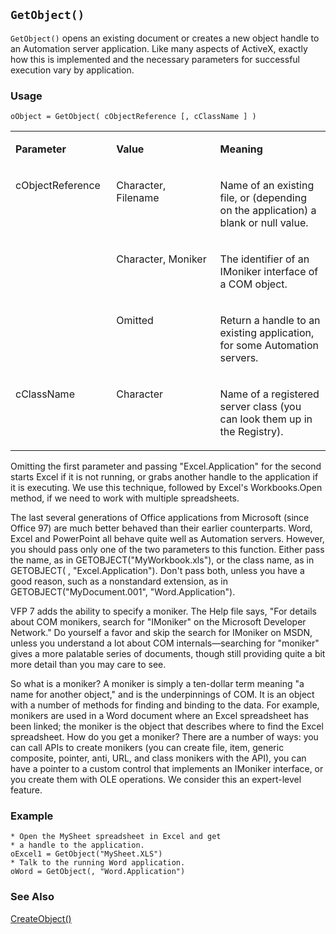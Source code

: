 ## `GetObject()`

`GetObject()` opens an existing document or creates a new object handle to an Automation server application. Like many aspects of ActiveX, exactly how this is implemented and the necessary parameters for successful execution vary by application.

### Usage

```foxpro
oObject = GetObject( cObjectReference [, cClassName ] )
```
<table>
<tr>
  <td width="32%" valign="top">
  <p><b>Parameter</b></p>
  </td>
  <td width="23%" valign="top">
  <p><b>Value</b></p>
  </td>
  <td width="45%" valign="top">
  <p><b>Meaning</b></p>
  </td>
 </tr>
<tr>
  <td width="32%" rowspan="3" valign="top">
  <p>cObjectReference</p>
  </td>
  <td width="23%" valign="top">
  <p>Character, Filename</p>
  </td>
  <td width="45%" valign="top">
  <p>Name of an existing file, or (depending on the application) a blank or null value.</p>
  </td>
 </tr>
<tr>
  <td width="33%" valign="top">
  <p>Character, Moniker</p>
  </td>
  <td width="67%" valign="top">
  <p>The identifier of an IMoniker interface of a COM object. </p>
  </td>
 </tr>
<tr>
  <td width="33%" valign="top">
  <p>Omitted</p>
  </td>
  <td width="67%" valign="top">
  <p>Return a handle to an existing application, for some Automation servers.</p>
  </td>
 </tr>
<tr>
  <td width="32%" valign="top">
  <p>cClassName</p>
  </td>
  <td width="23%" valign="top">
  <p>Character</p>
  </td>
  <td width="45%" valign="top">
  <p>Name of a registered server class (you can look them up in the Registry).</p>
  </td>
 </tr>
</table>

Omitting the first parameter and passing "Excel.Application" for the second starts Excel if it is not running, or grabs another handle to the application if it is executing. We use this technique, followed by Excel's Workbooks.Open method, if we need to work with multiple spreadsheets.

The last several generations of Office applications from Microsoft (since Office 97) are much better behaved than their earlier counterparts. Word, Excel and PowerPoint all behave quite well as Automation servers. However, you should pass only one of the two parameters to this function. Either pass the name, as in GETOBJECT("MyWorkbook.xls"), or the class name, as in GETOBJECT( , "Excel.Application"). Don't pass both, unless you have a good reason, such as a nonstandard extension, as in GETOBJECT("MyDocument.001", "Word.Application").

VFP 7 adds the ability to specify a moniker. The Help file says, "For details about COM monikers, search for "IMoniker" on the Microsoft Developer Network." Do yourself a favor and skip the search for IMoniker on MSDN, unless you understand a lot about COM internals&mdash;searching for "moniker" gives a more palatable series of documents, though still providing quite a bit more detail than you may care to see. 

So what is a moniker? A moniker is simply a ten-dollar term meaning "a name for another object," and is the underpinnings of COM. It is an object with a number of methods for finding and binding to the data. For example, monikers are used in a Word document where an Excel spreadsheet has been linked; the moniker is the object that describes where to find the Excel spreadsheet. How do you get a moniker? There are a number of ways: you can call APIs to create monikers (you can create file, item, generic composite, pointer, anti, URL, and class monikers with the API), you can have a pointer to a custom control that implements an IMoniker interface, or you create them with OLE operations. We consider this an expert-level feature.

### Example

```foxpro
* Open the MySheet spreadsheet in Excel and get
* a handle to the application.
oExcel1 = GetObject("MySheet.XLS")
* Talk to the running Word application.
oWord = GetObject(, "Word.Application")
```
### See Also

[CreateObject()](s4g347.md)